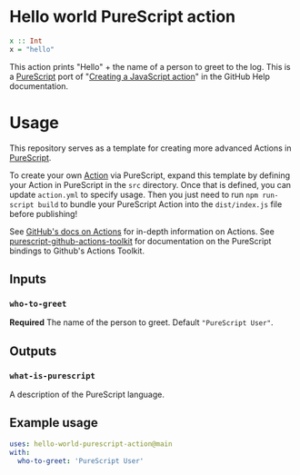 # Hello world PureScript action

```purescript
x :: Int
x = "hello"
```

This action prints "Hello" + the name of a person to greet to the log. This is a [PureScript](https://github.com/purescript/purescript) port of "[Creating a JavaScript action](https://help.github.com/en/articles/creating-a-javascript-action)" in the GitHub Help documentation.  

# Usage

This repository serves as a template for creating more advanced Actions in [PureScript](https://github.com/purescript/purescript).  

To create your own [Action](https://github.com/features/actions) via PureScript, expand this template by defining your Action in PureScript in the `src` directory. Once that is defined, you can update `action.yml` to specify usage. Then you just need to run `npm run-script build` to bundle your PureScript Action into the `dist/index.js` file before publishing!

See [GitHub's docs on Actions](https://docs.github.com/en/actions) for in-depth information on Actions.
See [purescript-github-actions-toolkit](https://github.com/colinwahl/purescript-github-actions-toolkit) for documentation on the PureScript bindings to Github's Actions Toolkit.

## Inputs

### `who-to-greet`

**Required** The name of the person to greet. Default `"PureScript User"`.

## Outputs

### `what-is-purescript`

A description of the PureScript language.

## Example usage

```yaml
uses: hello-world-purescript-action@main
with:
  who-to-greet: 'PureScript User'
```
